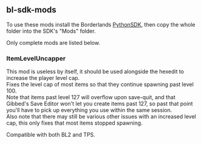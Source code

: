 ## bl-sdk-mods
To use these mods install the Borderlands [PythonSDK](https://github.com/bl-sdk/PythonSDK), then copy the whole folder into the SDK's "Mods" folder.

Only complete mods are listed below.

### ItemLevelUncapper
This mod is useless by itself, it should be used alongside the hexedit to increase the player level cap.    
Fixes the level cap of most items so that they continue spawning past level 100.    
Note that items past level 127 will overflow upon save-quit, and that Gibbed's Save Editor won't let you create items past 127, so past that point you'll have to pick up everything you use within the same session.    
Also note that there may still be various other issues with an increased level cap, this only fixes that most items stopped spawning.

Compatible with both BL2 and TPS.
